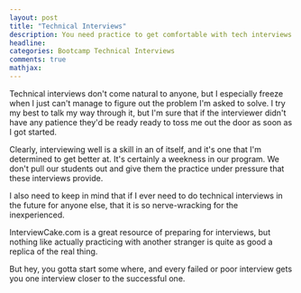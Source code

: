 ```yaml
---
layout: post
title: "Technical Interviews"
description: You need practice to get comfortable with tech interviews.
headline: 
categories: Bootcamp Technical Interviews
comments: true
mathjax: 
---
```

Technical interviews don't come natural to anyone, but I especially freeze when I just can't manage to figure out the problem I'm asked to solve. I try my best to talk my way through it, but I'm sure that if the interviewer didn't have any patience they'd be ready ready to toss me out the door as soon as I got started.

Clearly, interviewing well is a skill in an of itself, and it's one that I'm determined to get better at. It's certainly a weekness in our program. We don't pull our students out and give them the practice under pressure that these interviews provide.

I also need to keep in mind that if I ever need to do technical interviews in the future for anyone else, that it is so nerve-wracking for the inexperienced.

InterviewCake.com is a great resource of preparing for interviews, but nothing like actually practicing with another stranger is quite as good a replica of the real thing.

But hey, you gotta start some where, and every failed or poor interview gets you one interview closer to the successful one.
